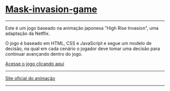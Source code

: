 # <a href="https://hagajotaeme.github.io/mask-invasion-game/">Mask-invasion-game</a>

<hr>

Este é um jogo baseado na animação japonesa "High Rise Invasion", uma adaptação da Netflix.

O jogo é baseado em HTML, CSS e JavaScript e segue um modelo de decisão, na qual em cada cenário o jogador
deve tomar uma decisão para continuar avançando dentro do jogo.


<a href="https://hagajotaeme.github.io/mask-invasion-game/">Acesse o jogo clicando aqui</a>


<hr>

<a href="https://high-rise-invasion.com/" target="_blank">Site oficial do animação</a>
<br>

<hr>

